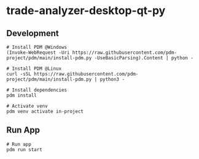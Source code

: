 # trade-analyzer-desktop-qt-py


## Development
```
# Install PDM @Windows
(Invoke-WebRequest -Uri https://raw.githubusercontent.com/pdm-project/pdm/main/install-pdm.py -UseBasicParsing).Content | python -

# Install PDM @Linux
curl -sSL https://raw.githubusercontent.com/pdm-project/pdm/main/install-pdm.py | python3 -

# Install dependencies
pdm install

# Activate venv
pdm venv activate in-project

```

## Run App
```
# Run app
pdm run start
```